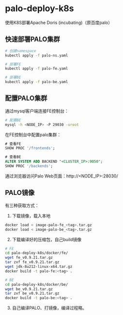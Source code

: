 # palo-deploy-k8s
使用K8S部署Apache Doris (incubating)（原百度palo）

## 快速部署PALO集群

```bash
# 创建namespace
kubectl apply -f palo-ns.yaml

# 部署FE
kubectl apply -f palo-fe.yaml

# 部署BE
kubectl apply -f palo-be.yaml
```

## 配置PALO集群

通过mysql客户端连接FE控制台：

```bash
# 配置BE
mysql -h <NODE_IP> -P 29030 -uroot
```

在FE控制台中配置palo集群：

```sql
# 查看FE
SHOW PROC '/frontends';

# 查看BE
ALTER SYSTEM ADD BACKEND "<CLUSTER_IP>:9050";
SHOW PROC '/backends';
```

通过浏览器访问Palo Web页面：http://<NODE_IP>:28030/

## PALO镜像

有三种获取方式：

1. 下载镜像，载入本地

```bash
docker load < image-palo-fe_<tag>.tar.gz
docker load < image-palo-be_<tag>.tar.gz
```

2. 下载编译好的压缩包，自己build镜像

```bash
# FE
cd palo-deploy-k8s/docker/fe/
wget fe_v0.9.21.tar.gz
tar zxf fe_v0.9.21.tar.gz
wget jdk-8u212-linux-x64.tar.gz
docker build -t palo-fe:<tag> .

# BE
cd palo-deploy-k8s/docker/be/
wget be_v0.9.21.tar.gz
tar zxf be_v0.9.21.tar.gz
docker build -t palo-be:<tag> .
```

3. 自己编译PALO、打镜像，编译过程略。

